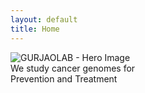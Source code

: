```yaml
---
layout: default
title: Home
---
```


<div class="homepage-hero-image">
  <img
    class="homepage-hero-image"
    src="{{ '/assets/img/home/hero-image.png' | relative_url }}"
    alt="GURJAOLAB - Hero Image"
    decoding="async"
    fetchpriority="high">
</div>

<div class="home-tagline-text">
  We study cancer genomes for<br>
  <span class="emphasized-tagline-text">Prevention</span> and <span class="emphasized-tagline-text">Treatment</span>
</div>
